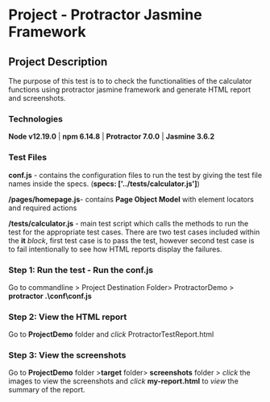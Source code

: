 # Project - Protractor Jasmine Framework 


## Project Description
The purpose of this test is to to check the functionalities of the calculator functions using protractor jasmine framework and generate HTML report and screenshots.

### Technologies

**Node v12.19.0** |
**npm 6.14.8** |
**Protractor 7.0.0** |
**Jasmine 3.6.2**


### Test Files 
**conf.js** - contains the configuration files to run the test by giving the test file names inside the specs. (**specs: ['../tests/calculator.js']**)

**/pages/homepage.js**- contains **Page Object Model** with element locators and required actions

**/tests/calculator.js** - main test script which calls the methods to run the test for the appropriate test cases.  There are two test cases included within the **it** *block*, first test case is to pass the test, however second test case is to fail intentionally to see how HTML reports display the failures.

### Step 1: Run the test - Run the conf.js
Go to commandline > Project Destination Folder> ProtractorDemo > **protractor .\conf\conf.js**

### Step 2: View the HTML report 
Go to **ProjectDemo** folder and *click* ProtractorTestReport.html 

### Step 3: View the screenshots
Go to **ProjectDemo** folder >**target** folder> **screenshots** folder > *click* the images to view the screenshots
and *click* **my-report.html** to *view* the summary of the report.
